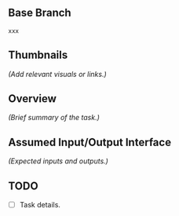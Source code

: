 ## Base Branch

`xxx`

## Thumbnails

*(Add relevant visuals or links.)*

## Overview

*(Brief summary of the task.)*

## Assumed Input/Output Interface

*(Expected inputs and outputs.)*

## TODO

- [ ] Task details.